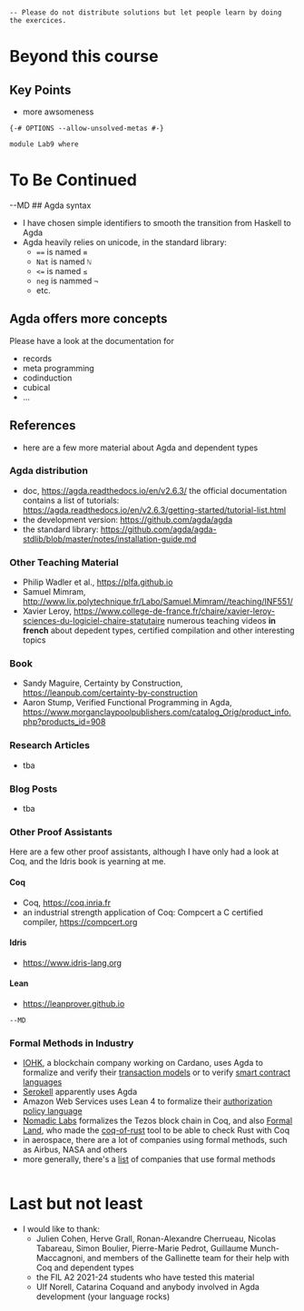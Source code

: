 ```


-- Please do not distribute solutions but let people learn by doing the exercices.
```
# Beyond this course
## Key Points
- more awsomeness
```
{-# OPTIONS --allow-unsolved-metas #-}

module Lab9 where 
```

# To Be Continued
--MD ## Agda syntax
- I have chosen simple identifiers to smooth the transition from Haskell to Agda
- Agda heavily relies on unicode, in the standard library: 
    - `==` is named `≡`
    - `Nat` is named `ℕ`
    - `<=` is named `≤`
    - `neg` is nammed `¬`
    - etc.

## Agda offers more concepts
Please have a look at the documentation for 
- records
- meta programming
- codinduction
- cubical 
- ... 

## References 
- here are a few more material about Agda and dependent types

### Agda distribution
- doc, https://agda.readthedocs.io/en/v2.6.3/ 
  the official documentation contains a list of tutorials: https://agda.readthedocs.io/en/v2.6.3/getting-started/tutorial-list.html
- the development version: https://github.com/agda/agda
- the standard library: https://github.com/agda/agda-stdlib/blob/master/notes/installation-guide.md

### Other Teaching Material
- Philip Wadler et al., https://plfa.github.io
- Samuel Mimram, http://www.lix.polytechnique.fr/Labo/Samuel.Mimram//teaching/INF551/
- Xavier Leroy, https://www.college-de-france.fr/chaire/xavier-leroy-sciences-du-logiciel-chaire-statutaire
  numerous teaching videos **in french** about depedent types, certified compilation and other interesting topics

### Book
- Sandy Maguire, Certainty by Construction, https://leanpub.com/certainty-by-construction
- Aaron Stump, Verified Functional Programming in Agda, https://www.morganclaypoolpublishers.com/catalog_Orig/product_info.php?products_id=908

### Research Articles
- tba

### Blog Posts
- tba 

### Other Proof Assistants 
Here are a few other proof assistants, although I have only had a look at Coq, and the Idris book is yearning at me. 
#### Coq 
- Coq, https://coq.inria.fr
- an industrial strength application of Coq: Compcert a C certified compiler, https://compcert.org
#### Idris
- https://www.idris-lang.org
#### Lean
- https://leanprover.github.io
```
--MD
```
### Formal Methods in Industry
- [IOHK](https://iohk.io/en/), a blockchain company working on Cardano, uses Agda to formalize and verify their [transaction models](https://github.com/IntersectMBO/formal-ledger-specifications) or to verify [smart contract languages](https://github.com/omelkonian/formal-bitml)
- [Serokell](https://serokell.io) apparently uses Agda
- Amazon Web Services uses Lean 4 to formalize their [authorization policy language](https://www.amazon.science/publications/cedar-a-new-language-for-expressive-fast-safe-and-analyzable-authorization)
- [Nomadic Labs](https://www.nomadic-labs.com) formalizes the Tezos block chain in Coq, and also [Formal Land](https://formal.land), who made the [coq-of-rust](https://github.com/formal-land/coq-of-rust) tool to be able to check Rust with Coq
- in aerospace, there are a lot of companies using formal methods, such as Airbus, NASA and others
- more generally, there's a [list](https://github.com/ligurio/practical-fm) of companies that use formal methods
```

```
# Last but not least
- I would like to thank:
    - Julien Cohen, Herve Grall, Ronan-Alexandre Cherrueau, Nicolas Tabareau, Simon Boulier, Pierre-Marie Pedrot, Guillaume Munch-Maccagnoni, and members of the Gallinette team for their help with Coq and dependent types
    - the FIL A2 2021-24 students who have tested this material
    - Ulf Norell, Catarina Coquand and anybody involved in Agda development (your language rocks)

